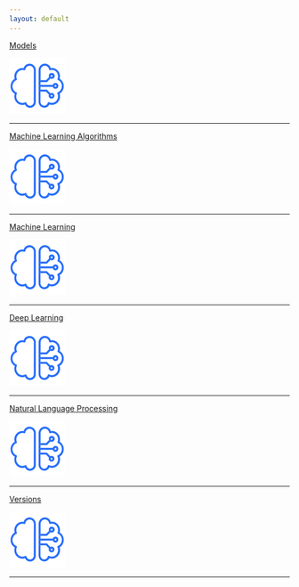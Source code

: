 ```yaml
---
layout: default
---
```


[Models](./Models.html)

![Models](./images/MLmodels.png)

* * *
[Machine Learning Algorithms](./Algorithms.html)

![Models](./images/MLmodels.png)

* * *

[Machine Learning](./MachineLearning.html)

![Models](./images/MLmodels.png)

* * *

[Deep Learning](./DeepLearning.html)

![Models](./images/MLmodels.png)

* * *

[Natural Language Processing](./NaturalLanguageProcessing.html)

![Models](./images/MLmodels.png)
* * *

[Versions](./Versions.html)

![Models](./images/MLmodels.png)
* * *
